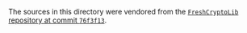 The sources in this directory were vendored from the [`FreshCryptoLib` repository at commit `76f3f13`](https://github.com/rdubois-crypto/FreshCryptoLib/tree/76f3f135b7b27d2aa519f265b56bfc49a2573ab5).
